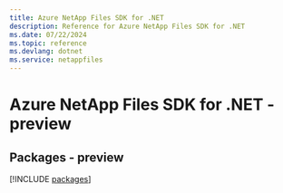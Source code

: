 ```yaml
---
title: Azure NetApp Files SDK for .NET
description: Reference for Azure NetApp Files SDK for .NET
ms.date: 07/22/2024
ms.topic: reference
ms.devlang: dotnet
ms.service: netappfiles
---
```

# Azure NetApp Files SDK for .NET - preview
## Packages - preview
[!INCLUDE [packages](netapp-files-index.md)]